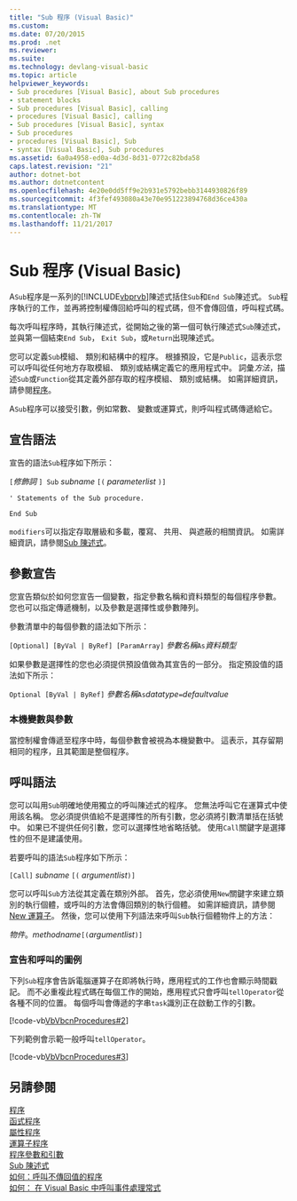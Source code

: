 ```yaml
---
title: "Sub 程序 (Visual Basic)"
ms.custom: 
ms.date: 07/20/2015
ms.prod: .net
ms.reviewer: 
ms.suite: 
ms.technology: devlang-visual-basic
ms.topic: article
helpviewer_keywords:
- Sub procedures [Visual Basic], about Sub procedures
- statement blocks
- Sub procedures [Visual Basic], calling
- procedures [Visual Basic], calling
- Sub procedures [Visual Basic], syntax
- Sub procedures
- procedures [Visual Basic], Sub
- syntax [Visual Basic], Sub procedures
ms.assetid: 6a0a4958-ed0a-4d3d-8d31-0772c82bda58
caps.latest.revision: "21"
author: dotnet-bot
ms.author: dotnetcontent
ms.openlocfilehash: 4e20e0dd5ff9e2b931e5792bebb3144930826f89
ms.sourcegitcommit: 4f3fef493080a43e70e951223894768d36ce430a
ms.translationtype: MT
ms.contentlocale: zh-TW
ms.lasthandoff: 11/21/2017
---
```

# <a name="sub-procedures-visual-basic"></a>Sub 程序 (Visual Basic)
A`Sub`程序是一系列的[!INCLUDE[vbprvb](~/includes/vbprvb-md.md)]陳述式括住`Sub`和`End Sub`陳述式。 `Sub`程序執行的工作，並再將控制權傳回給呼叫的程式碼，但不會傳回值，呼叫程式碼。  
  
 每次呼叫程序時，其執行陳述式，從開始之後的第一個可執行陳述式`Sub`陳述式，並與第一個結束`End Sub`， `Exit Sub`，或`Return`出現陳述式。  
  
 您可以定義`Sub`模組、 類別和結構中的程序。 根據預設，它是`Public`，這表示您可以呼叫從任何地方存取模組、 類別或結構定義它的應用程式中。 詞彙*方法*，描述`Sub`或`Function`從其定義外部存取的程序模組、 類別或結構。 如需詳細資訊，請參閱[程序](./index.md)。  
  
 A`Sub`程序可以接受引數，例如常數、 變數或運算式，則呼叫程式碼傳遞給它。  
  
## <a name="declaration-syntax"></a>宣告語法  
 宣告的語法`Sub`程序如下所示：  
  
 `[`*修飾詞* `] Sub` *subname* `[(` *parameterlist*  `)]`  
  
 `' Statements of the Sub procedure.`  
  
 `End Sub`  
  
 `modifiers`可以指定存取層級和多載，覆寫、 共用、 與遮蔽的相關資訊。 如需詳細資訊，請參閱[Sub 陳述式](../../../../visual-basic/language-reference/statements/sub-statement.md)。  
  
## <a name="parameter-declaration"></a>參數宣告  
 您宣告類似於如何您宣告一個變數，指定參數名稱和資料類型的每個程序參數。 您也可以指定傳遞機制，以及參數是選擇性或參數陣列。  
  
 參數清單中的每個參數的語法如下所示：  
  
 `[Optional] [ByVal | ByRef] [ParamArray]`  *參數名稱*`As`*資料類型*   
  
 如果參數是選擇性的您也必須提供預設值做為其宣告的一部分。 指定預設值的語法如下所示：  
  
 `Optional [ByVal | ByRef]`  *參數名稱*`As`*datatype*`=`*defaultvalue*   
  
### <a name="parameters-as-local-variables"></a>本機變數與參數  
 當控制權會傳遞至程序中時，每個參數會被視為本機變數中。 這表示，其存留期相同的程序，且其範圍是整個程序。  
  
## <a name="calling-syntax"></a>呼叫語法  
 您可以叫用`Sub`明確地使用獨立的呼叫陳述式的程序。 您無法呼叫它在運算式中使用該名稱。 您必須提供值給不是選擇性的所有引數，您必須將引數清單括在括號中。 如果已不提供任何引數，您可以選擇性地省略括號。 使用`Call`關鍵字是選擇性的但不是建議使用。  
  
 若要呼叫的語法`Sub`程序如下所示：  
  
 `[Call]`  *subname* `[(` *argumentlist*`)]`  
  
 您可以呼叫`Sub`方法從其定義在類別外部。 首先，您必須使用`New`關鍵字來建立類別的執行個體，或呼叫的方法會傳回類別的執行個體。 如需詳細資訊，請參閱[New 運算子](../../../../visual-basic/language-reference/operators/new-operator.md)。 然後，您可以使用下列語法來呼叫`Sub`執行個體物件上的方法：  
  
 *物件*。*methodname*`[(`*argumentlist*`)]`  
  
### <a name="illustration-of-declaration-and-call"></a>宣告和呼叫的圖例  
 下列`Sub`程序會告訴電腦運算子在即將執行時，應用程式的工作也會顯示時間戳記。 而不必重複此程式碼在每個工作的開始，應用程式只會呼叫`tellOperator`從各種不同的位置。 每個呼叫會傳遞的字串`task`識別正在啟動工作的引數。  
  
 [!code-vb[VbVbcnProcedures#2](./codesnippet/VisualBasic/sub-procedures_1.vb)]  
  
 下列範例會示範一般呼叫`tellOperator`。  
  
 [!code-vb[VbVbcnProcedures#3](./codesnippet/VisualBasic/sub-procedures_2.vb)]  
  
## <a name="see-also"></a>另請參閱  
 [程序](./index.md)  
 [函式程序](./function-procedures.md)  
 [屬性程序](./property-procedures.md)  
 [運算子程序](./operator-procedures.md)  
 [程序參數和引數](./procedure-parameters-and-arguments.md)  
 [Sub 陳述式](../../../../visual-basic/language-reference/statements/sub-statement.md)  
 [如何：呼叫不傳回值的程序](./how-to-call-a-procedure-that-does-not-return-a-value.md)  
 [如何： 在 Visual Basic 中呼叫事件處理常式](./how-to-call-an-event-handler.md)
